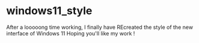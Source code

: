 # windows11_style

After a looooong time working, I finally have REcreated the style of the new interface of Windows 11
Hoping you'll like my work !
